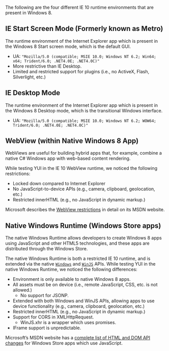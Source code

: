 The following are the four different IE 10 runtime environments that are present in Windows 8.

## IE Start Screen Mode (Formerly known as Metro)

The runtime environment of the Internet Explorer app which is present in the Windows 8 Start screen mode, which is the default GUI.

* UA: `"Mozilla/5.0 (compatible; MSIE 10.0; Windows NT 6.2; Win64; x64; Trident/6.0; .NET4.0E; .NET4.0C)"`
* More restrictive than IE Desktop.
* Limited and restricted support for plugins (i.e., no ActiveX, Flash, Silverlight, etc.)

## IE Desktop Mode

The runtime environment of the Internet Explorer app which is present in the Windows 8 Desktop mode, which is the transitional Windows interface.

* UA: `"Mozilla/5.0 (compatible; MSIE 10.0; Windows NT 6.2; WOW64; Trident/6.0; .NET4.0E; .NET4.0C)"`

## WebView (within Native Windows 8 App)

WebViews are useful for building hybrid apps that, for example, combine a native C# Windows app with web-based content rendering.

While testing YUI in the IE 10 WebView runtime, we noticed the following restrictions:

* Locked down compared to Internet Explorer
* No JavaScript-to-device APIs (e.g., camera, clipboard, geolocation, etc.)
* Restricted innerHTML (e.g., no JavaScript in dynamic markup.)

Microsoft describes the [WebView restrictions](http://msdn.microsoft.com/en-us/library/windows/apps/windows.ui.xaml.controls.webview) in detail on its MSDN website.

## Native Windows Runtime (Windows Store apps)

The native Windows Runtime allows developers to create Windows 8 apps using JavaScript and other HTML5 technologies, and these apps are distributed through the Windows Store.

The native Windows Runtime is both a restricted IE 10 runtime, and is extended via the native [`Windows`](http://msdn.microsoft.com/en-us/library/windows/apps/br211377.aspx) and [`WinJS`](http://msdn.microsoft.com/en-us/library/windows/apps/br229773.aspx) APIs. While testing YUI in the native Windows Runtime, we noticed the following differences:

* Environment is only available to native Windows 8 apps.
* All assets must be on device (i.e., remote JavaScript, CSS, etc. is not allowed.)
  * No support for JSONP.
* Extended with both Windows and WinJS APIs, allowing apps to use device functionality (e.g., camera, clipboard, geolocation, etc.)
* Restricted innerHTML (e.g., no JavaScript in dynamic markup.)
* Support for CORS in XMLHttpRequest.
  * WinJS.xhr is a wrapper which uses promises.
* IFrame support is unpredictable.

Microsoft’s MSDN website has a [complete list of HTML and DOM API changes](http://msdn.microsoft.com/en-us/library/windows/apps/hh700404.aspx) for Windows Store apps which use JavaScript.